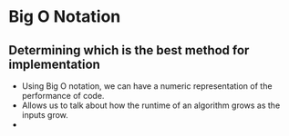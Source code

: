 # Big O Notation

## Determining which is the best method for implementation
* Using Big O notation, we can have a numeric representation of the performance of code.
* Allows us to talk about how the runtime of an algorithm grows as the inputs grow.
*